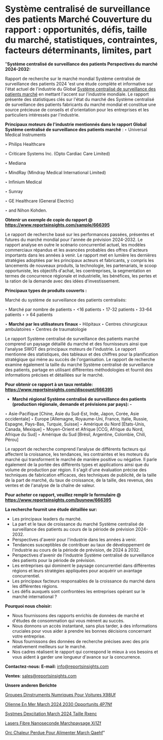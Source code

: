 # Système centralisé de surveillance des patients Marché Couverture du rapport : opportunités, défis, taille du marché, statistiques, contraintes, facteurs déterminants, limites, part

"<strong>Système centralisé de surveillance des patients Perspectives du marché 2024-2032:</strong>

Rapport de recherche sur le marché mondial Système centralisé de surveillance des patients 2024 'est une étude complète et informative sur l'état actuel de l'industrie du Global <a href=https://www.reportsinsights.com/sample/666395>Système centralisé de surveillance des patients marché</a> en mettant l'accent sur l'industrie mondiale. Le rapport présente des statistiques clés sur l'état du marché des Système centralisé de surveillance des patients fabricants du marché mondial et constitue une source précieuse de conseils et d'orientation pour les entreprises et les particuliers intéressés par l'industrie.

<strong>Principaux moteurs de l'industrie mentionnés dans le rapport Global Système centralisé de surveillance des patients marché</strong> :
‣ Universal Medical Instruments

‣ Philips Healthcare

‣ Criticare Systems Inc. (Opto Cardiac Care Limited)

‣ Mediana

‣ MindRay (Mindray Medical International Limited)

‣ Infinium Medical

‣ Sunray

‣ GE Healthcare (General Electric)

‣ and Nihon Kohden.

<strong>Obtenir un exemple de copie du rapport @ <a href=https://www.reportsinsights.com/sample/666395>https://www.reportsinsights.com/sample/666395</a></strong>

Le rapport de recherche basé sur les performances passées, présentes et futures du marché mondial pour l'année de prévision 2024-2032. Le rapport analyse en outre le scénario concurrentiel actuel, les modèles commerciaux répandus et les avancées probables des offres d'acteurs importants dans les années à venir. Le rapport met en lumière les dernières stratégies adoptées par les principaux acteurs et fabricants, y compris les lancements de nouveaux produits, la technologie, les partenariats, le scoop opportuniste, les objectifs d'achat, les coentreprises, la segmentation en termes de concurrence régionale et industrielle, les bénéfices, les pertes et la ration de la demande avec des idées d'investissement.

<strong>Principaux types de produits couverts :</strong>

Marché du système de surveillance des patients centralisés:

‣  Marché par nombre de patients
‣ <16 patients
‣ 17-32 patients
‣ 33-64 patients
‣ > 64 patients

‣  <strong> Marché par les utilisateurs finaux </strong>
‣ Hôpitaux
‣ Centres chirurgicaux ambulatoires
‣ Centres de traumatologie

Le rapport Système centralisé de surveillance des patients marché comprend un paysage détaillé du marché et des fournisseurs ainsi que l'analyse SWOT des principaux moteurs de l'industrie. Le rapport mentionne des statistiques, des tableaux et des chiffres pour la planification stratégique qui mène au succès de l'organisation. Le rapport de recherche examine également la taille du marché Système centralisé de surveillance des patients, partage en utilisant différentes méthodologies et fournit des informations précises et détaillées sur le marché.

<strong>Pour obtenir ce rapport à un taux rentable: <a href=https://www.reportsinsights.com/discount/666395>https://www.reportsinsights.com/discount/666395</a></strong>
<ul>
  <li><strong>Marché régional Système centralisé de surveillance des patients (production régionale, demande et prévisions par pays): -</strong></li>
</ul>
‣ Asie-Pacifique [Chine, Asie du Sud-Est, Inde, Japon, Corée, Asie occidentale]
‣ Europe [Allemagne, Royaume-Uni, France, Italie, Russie, Espagne, Pays-Bas, Turquie, Suisse]
‣ Amérique du Nord [États-Unis, Canada, Mexique]
‣ Moyen-Orient et Afrique [CCG, Afrique du Nord, Afrique du Sud]
‣ Amérique du Sud [Brésil, Argentine, Colombie, Chili, Pérou]

Le rapport de recherche comprend l’analyse de différents facteurs qui affectent la croissance, les tendances, les contraintes et les moteurs du marché qui transforment le marché de manière positive ou négative. Il parle également de la portée des différents types et applications ainsi que du volume de production par région. Il s'agit d'une évaluation précise des techniques de fabrication efficaces, des techniques de publicité, de la taille de la part de marché, du taux de croissance, de la taille, des revenus, des ventes et de l'analyse de la chaîne de valeur.

<strong>Pour acheter ce rapport, veuillez remplir le formulaire @   <a href=https://www.reportsinsights.com/buynow/666395>https://www.reportsinsights.com/buynow/666395</a></strong>

<strong>La recherche fournit une étude détaillée sur:</strong>
<ul>
  <li>Les principaux leaders du marché.</li>
  <li>La part et le taux de croissance du marché Système centralisé de surveillance des patients au cours de la période de prévision 2024-2032.</li>
  <li>Perspectives d'avenir pour l'industrie dans les années à venir.</li>
  <li>Tendances susceptibles de contribuer au taux de développement de l'industrie au cours de la période de prévision, de 2024 à 2032.</li>
  <li>Perspectives d'avenir de l'industrie Système centralisé de surveillance des patients pour la période de prévision.</li>
  <li>Les entreprises qui dominent le paysage concurrentiel dans différentes régions et leurs stratégies appliquées pour acquérir un avantage concurrentiel.</li>
  <li>Les principaux facteurs responsables de la croissance du marché dans les différentes régions.</li>
  <li>Les défis auxquels sont confrontées les entreprises opérant sur le marché international ?</li>
</ul>
<strong>Pourquoi nous choisir:</strong>
<ul>
  <li>Nous fournissons des rapports enrichis de données de marché et d'études de consommation qui vous mènent au succès.</li>
  <li>Nous donnons un accès instantané, sans plus tarder, à des informations cruciales pour vous aider à prendre les bonnes décisions concernant votre entreprise.</li>
  <li>Nous fournissons des données de recherche précises avec des prix relativement meilleurs sur le marché.</li>
  <li>Nos cadres réalisent le rapport qui correspond le mieux à vos besoins et vous aident à garder une longueur d'avance sur la concurrence.</li>
</ul>
<strong>Contactez-nous:
</strong><strong>E-mail:</strong> <a href=mailto:info@reportsinsights.com>info@reportsinsights.com</a>

<strong>Ventes</strong>: <a href=mailto:sales@reportsinsights.com>sales@reportsinsights.com</a>

<strong>Unsere anderen Berichte</strong>

<a href=https://www.linkedin.com/pulse/groupes-dinstruments-num%C3%A9riques-pour-voitures-x98uf/>Groupes Dinstruments Numriques Pour Voitures X98Uf</a>

<a href=https://www.linkedin.com/pulse/%C3%A9olienne-en-mer-march%C3%A9-2024-2030-opportunit%C3%A9s-4p7nf/>Olienne En Mer March 2024 2030 Opportunits 4P7Nf</a>

<a href=https://www.linkedin.com/pulse/syst%C3%A8mes-dexcitation-march%C3%A9-2024-taille-rxenc/>Systmes Dexcitation March 2024 Taille Rxenc</a>

<a href=https://www.linkedin.com/pulse/lasers-%C3%A0-fibre-nanoseconde-march%C3%A9paysage-xi1zf/>Lasers  Fibre Nanoseconde Marchpaysage Xi1Zf</a>

<a href=https://www.linkedin.com/pulse/orc-chaleur-perdue-pour-alimenter-march%C3%A9-qaehf/>Orc Chaleur Perdue Pour Alimenter March Qaehf</a>"
